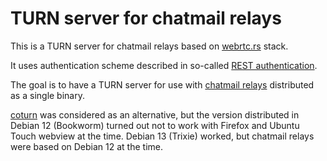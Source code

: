 # TURN server for chatmail relays

This is a TURN server for chatmail relays
based on [webrtc.rs](https://webrtc.rs/) stack.

It uses authentication scheme described in
so-called [REST authentication](https://datatracker.ietf.org/doc/html/draft-uberti-behave-turn-rest-00).

The goal is to have a TURN server for use with
[chatmail relays](https://github.com/chatmail/relay)
distributed as a single binary.

[coturn](https://github.com/coturn/coturn/)
was considered as an alternative,
but the version distributed in Debian 12 (Bookworm)
turned out not to work with Firefox
and Ubuntu Touch webview at the time.
Debian 13 (Trixie) worked, but
chatmail relays were based on Debian 12 at the time.
